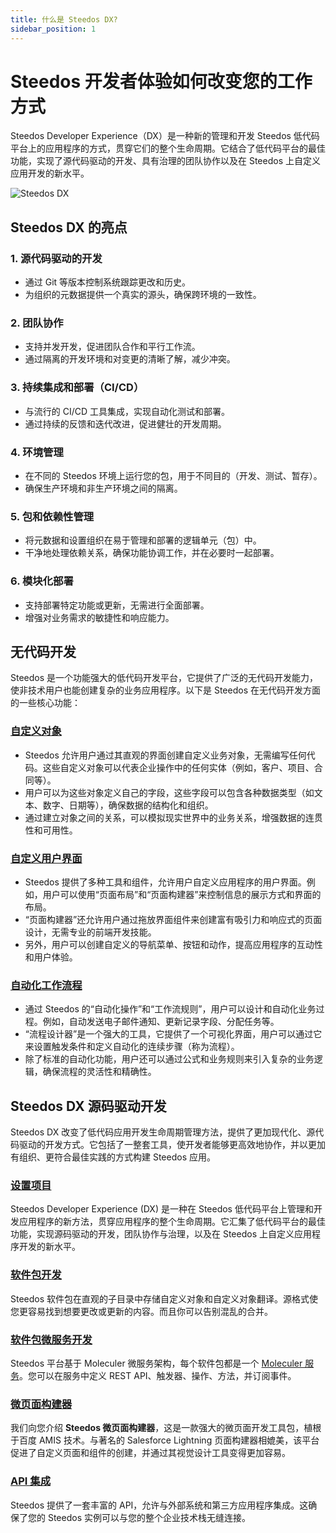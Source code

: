```yaml
---
title: 什么是 Steedos DX?
sidebar_position: 1
---
```


# Steedos 开发者体验如何改变您的工作方式

Steedos Developer Experience（DX）是一种新的管理和开发 Steedos 低代码平台上的应用程序的方式，贯穿它们的整个生命周期。它结合了低代码平台的最佳功能，实现了源代码驱动的开发、具有治理的团队协作以及在 Steedos 上自定义应用开发的新水平。

![Steedos DX](/img/platform/steedos-dx.png)

## Steedos DX 的亮点

### 1. 源代码驱动的开发
- 通过 Git 等版本控制系统跟踪更改和历史。
- 为组织的元数据提供一个真实的源头，确保跨环境的一致性。

### 2. 团队协作
- 支持并发开发，促进团队合作和平行工作流。
- 通过隔离的开发环境和对变更的清晰了解，减少冲突。

### 3. 持续集成和部署（CI/CD）
- 与流行的 CI/CD 工具集成，实现自动化测试和部署。
- 通过持续的反馈和迭代改进，促进健壮的开发周期。

### 4. 环境管理
- 在不同的 Steedos 环境上运行您的包，用于不同目的（开发、测试、暂存）。
- 确保生产环境和非生产环境之间的隔离。

### 5. 包和依赖性管理
- 将元数据和设置组织在易于管理和部署的逻辑单元（包）中。
- 干净地处理依赖关系，确保功能协调工作，并在必要时一起部署。

### 6. 模块化部署
- 支持部署特定功能或更新，无需进行全面部署。
- 增强对业务需求的敏捷性和响应能力。


## 无代码开发

Steedos 是一个功能强大的低代码开发平台，它提供了广泛的无代码开发能力，使非技术用户也能创建复杂的业务应用程序。以下是 Steedos 在无代码开发方面的一些核心功能：

### [自定义对象](/no-code/customize/)

- Steedos 允许用户通过其直观的界面创建自定义业务对象，无需编写任何代码。这些自定义对象可以代表企业操作中的任何实体（例如，客户、项目、合同等）。
- 用户可以为这些对象定义自己的字段，这些字段可以包含各种数据类型（如文本、数字、日期等），确保数据的结构化和组织。
- 通过建立对象之间的关系，可以模拟现实世界中的业务关系，增强数据的连贯性和可用性。

### [自定义用户界面](/no-code/application/)

- Steedos 提供了多种工具和组件，允许用户自定义应用程序的用户界面。例如，用户可以使用“页面布局”和“页面构建器”来控制信息的展示方式和界面的布局。
- “页面构建器”还允许用户通过拖放界面组件来创建富有吸引力和响应式的页面设计，无需专业的前端开发技能。
- 另外，用户可以创建自定义的导航菜单、按钮和动作，提高应用程序的互动性和用户体验。

### [自动化工作流程](/automation/)

- 通过 Steedos 的“自动化操作”和“工作流规则”，用户可以设计和自动化业务过程。例如，自动发送电子邮件通知、更新记录字段、分配任务等。
- “流程设计器”是一个强大的工具，它提供了一个可视化界面，用户可以通过它来设置触发条件和定义自动化的连续步骤（称为流程）。
- 除了标准的自动化功能，用户还可以通过公式和业务规则来引入复杂的业务逻辑，确保流程的灵活性和精确性。

## Steedos DX 源码驱动开发

Steedos DX 改变了低代码应用开发生命周期管理方法，提供了更加现代化、源代码驱动的开发方式。它包括了一整套工具，使开发者能够更高效地协作，并以更加有组织、更符合最佳实践的方式构建 Steedos 应用。

### [设置项目](/developer/setup/)

Steedos Developer Experience (DX) 是一种在 Steedos 低代码平台上管理和开发应用程序的新方法，贯穿应用程序的整个生命周期。它汇集了低代码平台的最佳功能，实现源码驱动的开发，团队协作与治理，以及在 Steedos 上自定义应用程序开发的新水平。

### [软件包开发](/developer/package/)

Steedos 软件包在直观的子目录中存储自定义对象和自定义对象翻译。源格式使您更容易找到想要更改或更新的内容。而且你可以告别混乱的合并。

### [软件包微服务开发](/developer/service/)

Steedos 平台基于 Moleculer 微服务架构，每个软件包都是一个 [Moleculer 服务](https://moleculer.services/docs/0.14/services)。您可以在服务中定义 REST API、触发器、操作、方法，并订阅事件。

### [微页面构建器](/developer/amis/)

我们向您介绍 **Steedos 微页面构建器**，这是一款强大的微页面开发工具包，植根于百度 AMIS 技术。与著名的 Salesforce Lightning 页面构建器相媲美，该平台促进了自定义页面和组件的创建，并通过其视觉设计工具变得更加容易。

### [API 集成](/developer/api/)

Steedos 提供了一套丰富的 API，允许与外部系统和第三方应用程序集成。这确保了您的 Steedos 实例可以与您的整个企业技术栈无缝连接。
